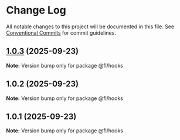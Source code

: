 # Change Log

All notable changes to this project will be documented in this file.
See [Conventional Commits](https://conventionalcommits.org) for commit guidelines.

## [1.0.3](https://github.com/fengliang12/Fl-ai-interface/compare/@fl/hooks@1.0.2...@fl/hooks@1.0.3) (2025-09-23)

**Note:** Version bump only for package @fl/hooks

## 1.0.2 (2025-09-23)

**Note:** Version bump only for package @fl/hooks

## 1.0.1 (2025-09-23)

**Note:** Version bump only for package @fl/hooks
